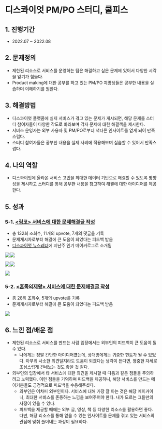 # 디스콰이엇 PM/PO 스터디, 쿨피스

## 1. 진행기간

* 2022.07 \~ 2022.08

## 2. 문제정의

* 제한된 리소스로 서비스를 운영하는 팀은 해결하고 싶은 문제에 있어서 다양한 시각을 얻기가 힘들다.
* Product making에 대한 공부를 하고 있는 PM/PO 지망생들은 공부한 내용을 실습하며 이해하기를 원한다.

## 3. 해결방법

* 디스콰이엇 플랫폼에 실제 서비스가 겪고 있는 문제가 게시되면, 해당 문제를 스터디 참여자들이 다양한 각도로 바라보며 각자 문제에 대한 해결책을 제시한다.
* 서비스 운영자는 외부 사용자 및 PM/PO로부터 색다른 인사이트를 얻게 되어 만족스럽다.
* 스터디 참여자들은 공부한 내용을 실제 사례에 적용해보며 실습할 수 있어서 만족스럽다.

## 4. 나의 역할

* 디스콰이엇에 올라온 서비스 고민을 최대한 데이터 기반으로 해결할 수 있도록 방향성을 제시하고 스터디를 통해 공부한 내용을 참고하여 해결에 대한 아이디어를 제공한다.&#x20;

## 5. 성과

### 5-1. [<링코> 서비스에 대한 문제해결글 작성](https://disquiet.io/@flash/makerlog/1140)

* 총 132회 조회수, 11개의 upvote, 7개의 댓글을 기록
* 문제게시자로부터 해결에 큰 도움이 되었다는 피드백 받음
* [디스콰이엇 뉴스레터](https://stibee.com/api/v1.0/emails/share/hBRs2GUbFdW7yxIHvJCGFPlVS2Vk0Mk=)에 지난주 인기 메이커로그로 소개됨

![](<../.gitbook/assets/image (14).png>)![](<../.gitbook/assets/image (31).png>)

![](<../.gitbook/assets/image (4).png>)![](<../.gitbook/assets/image (7).png>)



![](<../.gitbook/assets/image (17).png>)



### 5-2. [<혼족의제왕> 서비스에 대한 문제해결글 작성](https://disquiet.io/@flash/makerlog/1245)

* 총 28회 조회수, 5개의 upvote를 기록
* 문제게시자로부터 해결에 큰 도움이 되었다는 피드백 받음

![](<../.gitbook/assets/image (6).png>)

## 6. 느낀 점/배운 점

* 제한된 리소스로 서비스를 만드는 사람 입장에서는 외부인의 피드백이 큰 도움이 될 수 있다.
  * 나에게는 정말 간단한 아이디어였는데, 상대방에게는 귀중한 힌트가 될 수 있었다. 아무리 사소한 의견일지라도 도움이 되겠다는 생각이 든다면, 정중한 자세로 조심스럽게 건네보는 것도 좋을 것 같다.&#x20;
* 외부인의 입장에서 타 서비스에 대한 의견을 제시할 때 다음과 같은 점들을 주의하려고 노력했다. 이런 점들을 기억하며 피드백을 제공하니, 해당 서비스를 만드는 메이커분들도 긍정적으로 피드백을 수용해주셨다.
  * 외부인은 어차피 외부인이다. 서비스에 대해 가장 잘 아는 것은 해당 메이커이니, 최대한 서비스를 존중하는 느낌을 보여주어야 한다. 내가 모르는 그들만의 사정이 있을 수 있다.
  * 피드백을 제공할 때에는 외부 글, 영상, 책 등 다양한 리소스를 활용하면 좋다. 다만, 해당 리소스를 통해 얻을 수 있는 인사이트를 문제를 겪고 있는 서비스의 관점에 맞춰 풀어내는 과정이 필요하다.

